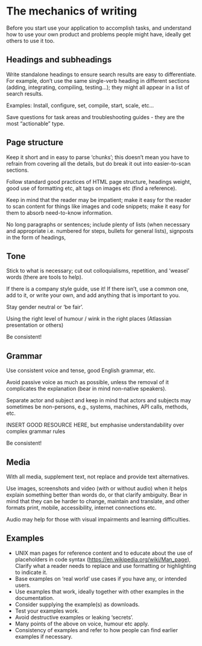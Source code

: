 # The mechanics of writing

Before you start use your application to accomplish tasks, and understand how to use your own product and problems people might have, ideally get others to use it too.

## Headings and subheadings

Write standalone headings to ensure search results are easy to differentiate. For example, don’t use the same single-verb heading in different sections (adding, integrating, compiling, testing…); they might all appear in a list of search results.

Examples: Install, configure, set, compile, start, scale, etc…

Save questions for task areas and troubleshooting guides - they are the most “actionable” type.

## Page structure

Keep it short and in easy to parse ‘chunks’; this doesn’t mean you have to refrain from covering all the details, but do break it out into easier-to-scan sections.

Follow standard good practices of HTML page structure, headings weight, good use of formatting etc, alt tags on images etc (find a reference).

Keep in mind that the reader may be impatient; make it easy for the reader to scan content for things like images and code snippets; make it easy for them to absorb need-to-know information.

No long paragraphs or sentences; include plenty of lists (when necessary and appropriate i.e. numbered for steps, bullets for general lists), signposts in the form of headings,

## Tone

Stick to what is necessary; cut out colloquialisms, repetition, and ‘weasel’ words (there are tools to help).

If there is a company style guide, use it! If there isn’t, use a common one, add to it, or write your own, and add anything that is important to you.

Stay gender neutral or ‘be fair’.

Using the right level of humour / wink in the right places (Atlassian presentation or others)

Be consistent!

## Grammar

Use consistent voice and tense, good English grammar, etc.

Avoid passive voice as much as possible, unless the removal of it complicates the explanation (bear in mind non-native speakers).

Separate actor and subject and keep in mind that actors and subjects may sometimes be non-persons, e.g., systems, machines, API calls, methods, etc.

INSERT GOOD RESOURCE HERE, but emphasise understandability over complex grammar rules

Be consistent!

## Media

With all media, supplement text, not replace and provide text alternatives.

Use images, screenshots and video (with or without audio) when it helps explain something better than words do, or that clarify ambiguity. Bear in mind that they can be harder to change, maintain and translate, and other formats print, mobile, accessibility, internet connections etc.

Audio may help for those with visual impairments and learning difficulties.

<!-- INSERT RESOURCE TO GOOD SCREENSHOTS -->

## Examples

-   UNIX man pages for reference content and to educate about the use of placeholders in code syntax (<https://en.wikipedia.org/wiki/Man_page>), Clarify what a reader needs to replace and use formatting or highlighting to indicate it.
-   Base examples on ‘real world’ use cases if you have any, or intended users.
-   Use examples that work, ideally together with other examples in the documentation.
-   Consider supplying the example(s) as downloads.
-   Test your examples work.
-   Avoid destructive examples or leaking ‘secrets’.
-   Many points of the above on voice, humour etc apply.
-   Consistency of examples and refer to how people can find earlier examples if necessary.
